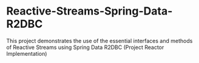 # Reactive-Streams-Spring-Data-R2DBC
This project demonstrates the use of the essential interfaces and methods of Reactive Streams using Spring Data R2DBC (Project Reactor Implementation)